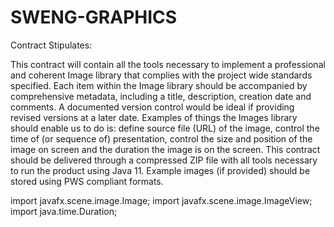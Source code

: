 # SWENG-GRAPHICS

Contract Stipulates:

This contract will contain all the tools necessary to implement a professional and coherent Image library that
complies with the project wide standards specified. Each item within the Image library should be accompanied
by comprehensive metadata, including a title, description, creation date and comments. A documented version
control would be ideal if providing revised versions at a later date. Examples of things the Images library should
enable us to do is: define source file (URL) of the image, control the time of (or sequence of) presentation,
control the size and position of the image on screen and the duration the image is on the screen. This contract
should be delivered through a compressed ZIP file with all tools necessary to run the product using Java 11.
Example images (if provided) should be stored using PWS compliant formats.

import javafx.scene.image.Image;
import javafx.scene.image.ImageView;
import java.time.Duration;

